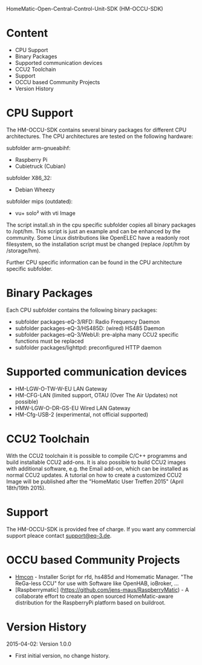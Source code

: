 HomeMatic-Open-Central-Control-Unit-SDK (HM-OCCU-SDK)

Content
=======

- CPU Support
- Binary Packages
- Supported communication devices
- CCU2 Toolchain 
- Support
- OCCU based Community Projects
- Version History

CPU Support
===========

The HM-OCCU-SDK contains several binary packages for different CPU
architectures. 
The CPU architectures are tested on the following hardware:

subfolder arm-gnueabihf: 
- Raspberry Pi 
- Cubietruck (Cubian)

subfolder X86_32:
- Debian Wheezy

subfolder mips (outdated):
- vu+ solo² with vti Image

The script install.sh in the cpu specific subfolder copies all binary packages
to /opt/hm. 
This script is just an example and can be enhanced by the community. Some Linux
distributions like OpenELEC have a readonly root filesystem, so the
installation script must be changed (replace /opt/hm by /storage/hm).

Further CPU specific information can be found in the CPU architecture specific
subfolder.

Binary Packages
=============== 
Each CPU subfolder contains the following binary packages:

- subfolder packages-eQ-3/RFD: Radio Frequency Daemon 
- subfolder packages-eQ-3/HS485D: (wired) HS485 Daemon
- subfolder packages-eQ-3/WebUI: pre-alpha many CCU2 specific functions must be replaced
- subfolder packages/lighttpd: preconfigured HTTP daemon

Supported communication devices
===============================
- HM-LGW-O-TW-W-EU LAN Gateway
- HM-CFG-LAN (limited support, OTAU (Over The Air Updates) not possible)
- HMW-LGW-O-DR-GS-EU Wired LAN Gateway
- HM-Cfg-USB-2 (experimental, not official supported)

CCU2 Toolchain
==============
With the CCU2 toolchain it is possible to compile C/C++ programms and build
installable CCU2 add-ons. 
It is also possible to build CCU2 images with additional software, e.g. the
Email add-on, which can be installed as normal CCU2 updates. A tutorial on how
to create a customized CCU2 Image will be published after the "HomeMatic User
Treffen 2015" (April 18th/19th 2015).

Support
=======
The HM-OCCU-SDK is provided free of charge. If you want any commercial support
pleace contact support@eq-3.de.


OCCU based Community Projects
=============================
 * [Hmcon](https://github.com/hobbyquaker/hmcon) - Installer Script for rfd, hs485d and Homematic Manager. "The ReGa-less CCU" for use with Software like OpenHAB, ioBroker, ...
 * [Raspberrymatic] (https://github.com/jens-maus/RaspberryMatic) - A collaborate effort to create an open sourced HomeMatic-aware distribution for the RaspberryPi platform based on buildroot.


Version History
===============

2015-04-02: Version 1.0.0
- First initial version, no change history.
